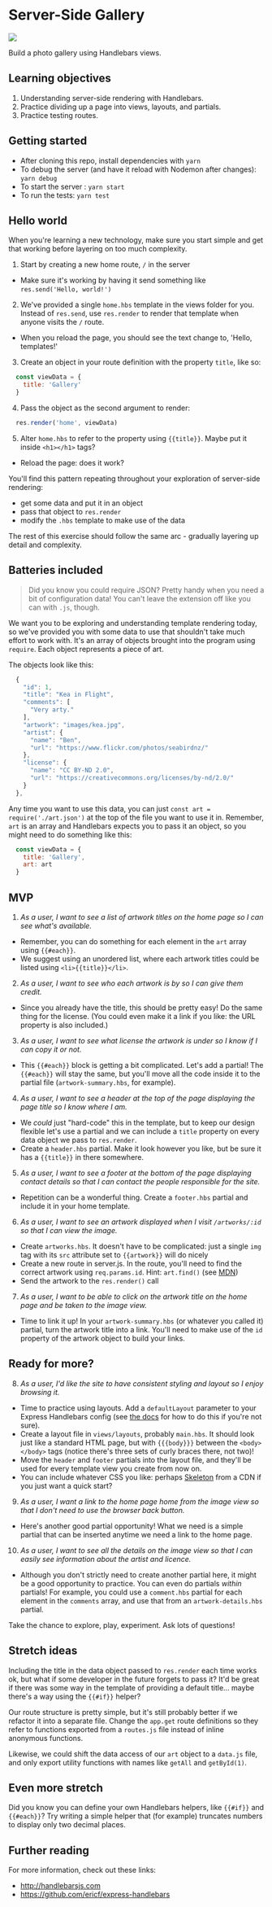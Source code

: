 # Server-Side Gallery

![](screenshot.png)

Build a photo gallery using Handlebars views.


## Learning objectives

1. Understanding server-side rendering with Handlebars.
2. Practice dividing up a page into views, layouts, and partials.
3. Practice testing routes.


## Getting started

* After cloning this repo, install dependencies with `yarn`
* To debug the server (and have it reload with Nodemon after changes): `yarn debug`
* To start the server : `yarn start`
* To run the tests: `yarn test`


## Hello world

When you're learning a new technology, make sure you start simple and get that working before layering on too much complexity.

1. Start by creating a new home route, `/` in the server
  - Make sure it's working by having it send something like `res.send('Hello, world!')`

2. We've provided a single `home.hbs` template in the views folder for you. Instead of `res.send`, use `res.render` to render that template when anyone visits the `/` route.
  - When you reload the page, you should see the text change to, 'Hello, templates!'

3. Create an object in your route definition with the property `title`, like so:

  ```js
    const viewData = {
      title: 'Gallery'
    }
  ```

4. Pass the object as the second argument to render:

  ```js
    res.render('home', viewData)
  ```

5. Alter `home.hbs` to refer to the property using `{{title}}`. Maybe put it inside `<h1></h1>` tags?
  - Reload the page: does it work?

You'll find this pattern repeating throughout your exploration of server-side rendering:

 - get some data and put it in an object
 - pass that object to `res.render`
 - modify the `.hbs` template to make use of the data

The rest of this exercise should follow the same arc - gradually layering up detail and complexity.


## Batteries included

> Did you know you could require JSON? Pretty handy when you need a bit of configuration data! You can't leave the extension off like you can with `.js`, though.

We want you to be exploring and understanding template rendering today, so we've provided you with some data to use that shouldn't take much effort to work with. It's an array of objects brought into the program using `require`. Each object represents a piece of art.

The objects look like this:

```js
  {
    "id": 1,
    "title": "Kea in Flight",
    "comments": [
      "Very arty."
    ],
    "artwork": "images/kea.jpg",
    "artist": {
      "name": "Ben",
      "url": "https://www.flickr.com/photos/seabirdnz/"
    },
    "license": {
      "name": "CC BY-ND 2.0",
      "url": "https://creativecommons.org/licenses/by-nd/2.0/"
    }
  },
```

Any time you want to use this data, you can just `const art = require('./art.json')` at the top of the file you want to use it in. Remember, `art` is an array and Handlebars expects you to pass it an object, so you might need to do something like this:


```js
  const viewData = {
    title: 'Gallery',
    art: art
  }
```


## MVP

1. _As a user, I want to see a list of artwork titles on the home page so I can see what's available._
  - Remember, you can do something for each element in the `art` array using `{{#each}}`.
  - We suggest using an unordered list, where each artwork titles could be listed using `<li>{{title}}</li>`.

2. _As a user, I want to see who each artwork is by so I can give them credit._
  - Since you already have the title, this should be pretty easy! Do the same thing for the license. (You could even make it a link if you like: the URL property is also included.)

3. _As a user, I want to see what license the artwork is under so I know if I can copy it or not._
  - This `{{#each}}` block is getting a bit complicated. Let's add a partial! The `{{#each}}` will stay the same, but you'll move all the code inside it to the partial file (`artwork-summary.hbs`, for example).

4. _As a user, I want to see a header at the top of the page displaying the page title so I know where I am._
  - We _could_ just "hard-code" this in the template, but to keep our design flexible let's use a partial and we can include a `title` property on every data object we pass to `res.render`.
  - Create a `header.hbs` partial. Make it look however you like, but be sure it has a `{{title}}` in there somewhere.

5. _As a user, I want to see a footer at the bottom of the page displaying contact details so that I can contact the people responsible for the site._
  - Repetition can be a wonderful thing. Create a `footer.hbs` partial and include it in your home template.

6. _As a user, I want to see an artwork displayed when I visit `/artworks/:id` so that I can view the image._
  - Create `artworks.hbs`. It doesn't have to be complicated: just a single `img` tag with its `src` attribute set to `{{artwork}}` will do nicely
  - Create a new route in server.js.  In the route, you'll need to find the correct artwork using `req.params.id`. Hint: `art.find()` (see [MDN](https://developer.mozilla.org/en/docs/Web/JavaScript/Reference/Global_Objects/Array/find))
  - Send the artwork to the `res.render()` call

7. _As a user, I want to be able to click on the artwork title on the home page and be taken to the image view._
  - Time to link it up! In your `artwork-summary.hbs` (or whatever you called it) partial, turn the artwork title into a link. You'll need to make use of the `id` property of the artwork object to build your links.


## Ready for more?

8. _As a user, I'd like the site to have consistent styling and layout so I enjoy browsing it._
  - Time to practice using layouts. Add a `defaultLayout` parameter to your Express Handlebars config (see [the docs](https://github.com/ericf/express-handlebars) for how to do this if you're not sure).
  - Create a layout file in `views/layouts`, probably `main.hbs`.  It should look just like a standard HTML page, but with `{{{body}}}` between the `<body></body>` tags (notice there's three sets of curly braces there, not two)!
  - Move the `header` and `footer` partials into the layout file, and they'll be used for every template view you create from now on.
  - You can include whatever CSS you like: perhaps [Skeleton](https://cdnjs.com/libraries/skeleton) from a CDN if you just want a quick start?

9. _As a user, I want a link to the home page home from the image view so that I don't need to use the browser back button._
  - Here's another good partial opportunity! What we need is a simple partial that can be inserted anytime we need a link to the home page.

10. _As a user, I want to see all the details on the image view so that I can easily see information about the artist and licence._
  - Although you don't strictly need to create another partial here, it might be a good opportunity to practice. You can even do partials _within_ partials! For example, you could use a `comment.hbs` partial for each element in the `comments` array, and use that from an `artwork-details.hbs` partial.

Take the chance to explore, play, experiment. Ask lots of questions!


## Stretch ideas

Including the title in the data object passed to `res.render` each time works ok, but what if some developer in the future forgets to pass it? It'd be great if there was some way in the template of providing a default title... maybe there's a way using the `{{#if}}` helper?

Our route structure is pretty simple, but it's still probably better if we refactor it into a separate file. Change the `app.get` route definitions so they refer to functions exported from a `routes.js` file instead of inline anonymous functions.

Likewise, we could shift the data access of our `art` object to a `data.js` file, and only export utility functions with names like `getAll` and `getById(1)`.


## Even more stretch

Did you know you can define your own Handlebars helpers, like `{{#if}}` and `{{#each}}`? Try writing a simple helper that (for example) truncates numbers to display only two decimal places.


## Further reading

For more information, check out these links:

* http://handlebarsjs.com
* https://github.com/ericf/express-handlebars
